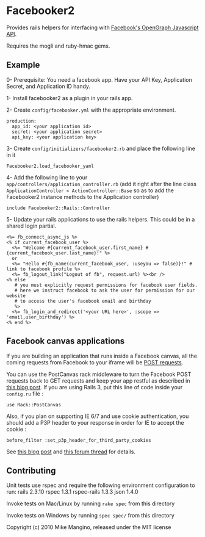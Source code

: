 Facebooker2
===========

Provides rails helpers for interfacing with [Facebook's OpenGraph Javascript
API](http://developers.facebook.com/docs/reference/javascript/).

Requires the mogli and ruby-hmac gems.


Example
-------

0- Prerequisite: You need a facebook app.  Have your API Key, Application
Secret, and Application ID handy.

1- Install facebooker2 as a plugin in your rails app.

2- Create `config/facebooker.yml` with the appropriate environment.

    production:
      app_id: <your application id>
      secret: <your application secret>
      api_key: <your application key>

3- Create `config/initializers/facebooker2.rb` and place the following line in it

    Facebooker2.load_facebooker_yaml

4- Add the following line to your `app/controllers/application_controller.rb`
   (add it right after the line class `ApplicationController < ActionController::Base` so as to add the Facebooker2 instance methods to the Application controller)

    include Facebooker2::Rails::Controller

5- Update your rails applications to use the rails helpers.  This could be in a
shared login partial.

    <%= fb_connect_async_js %>
    <% if current_facebook_user %>
      <%= "Welcome #{current_facebook_user.first_name} #{current_facebook_user.last_name}!" %>
      or 
      <%= "Hello #{fb_name(current_facebook_user, :useyou => false)}!" # link to facebook profile %>
      <%= fb_logout_link("Logout of fb", request.url) %><br />
    <% else
       # you must explicitly request permissions for facebook user fields.
       # here we instruct facebook to ask the user for permission for our website
       # to access the user's facebook email and birthday
       %>
      <%= fb_login_and_redirect('<your URL here>', :scope => 'email,user_birthday') %>
    <% end %>

Facebook canvas applications
----------------------------

If you are building an application that runs inside a Facebook canvas, all the coming requests from Facebook to your iframe will
be [POST requests](http://developers.facebook.com/docs/canvas/post/).

You can use the PostCanvas rack middleware to turn the Facebook POST requests back to GET requests and keep your app restful
as described in [this blog post](http://blog.coderubik.com/?p=178).
If you are using Rails 3, put this line of code inside your `config.ru` file :

    use Rack::PostCanvas

Also, if you plan on supporting IE 6/7 and use cookie authentication, you should add a P3P header to your response in order for IE to accept the cookie :

    before_filter :set_p3p_header_for_third_party_cookies
    
See [this blog post](http://www.softwareprojects.com/resources/programming/t-how-to-get-internet-explorer-to-use-cookies-inside-1612.html)
and [this forum thread](http://forum.developers.facebook.net/viewtopic.php?id=452) for details.

Contributing
------------

Unit tests use rspec and require the following environment configuration to run:
    rails 2.3.10
    rspec 1.3.1
    rspec-rails 1.3.3
    json 1.4.0

Invoke tests on Mac/Linux by running `rake spec` from this directory

Invoke tests on Windows by running `spec spec/` from this directory



Copyright (c) 2010 Mike Mangino, released under the MIT license
